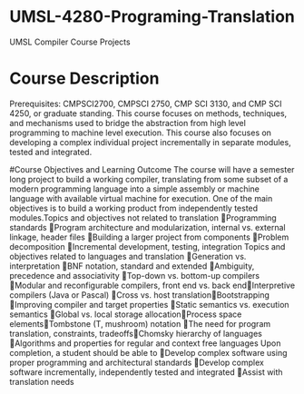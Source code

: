# UMSL-4280-Programing-Translation
UMSL Compiler Course Projects
# Course Description
Prerequisites: CMPSCI2700, CMPSCI 2750, CMP SCI 3130, and CMP SCI 4250, or graduate standing. This course focuses on methods, techniques, and mechanisms used to bridge the abstraction from high level programming to machine level execution. This course also focuses on developing a complex individual project incrementally in separate modules, tested and integrated.

#Course Objectives and Learning Outcome
The course will have a semester long project to build a working compiler, translating from some subset of a modern programming language into a simple assembly or machine language with available virtual machine for execution. One of the main objectives is to build a working product from independently tested modules.Topics and objectives not related to translation
Programming standards
Program architecture and modularization, internal vs. external linkage, header files
Building a larger project from components
Problem decomposition
Incremental development, testing, integration
Topics and objectives related to languages and translation
Generation vs. interpretation
BNF notation, standard and extended
Ambiguity, precedence and associativity
Top-down vs. bottom-up compilers
Modular and reconfigurable compilers, front end vs. back endInterpretive compilers (Java or Pascal)
Cross vs. host translationBootstrapping
Improving compiler and target properties
Static semantics vs. execution semantics
Global vs. local storage allocationProcess space elementsTombstone (T, mushroom) notation
The need for program translation, constraints, tradeoffsChomsky hierarchy of languages
Algorithms and properties for regular and context free languages
Upon completion, a student should be able to
Develop complex software using proper programming and architectural standards
Develop complex software incrementally, independently tested and integrated
Assist with translation needs
